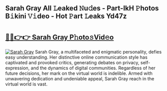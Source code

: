 ## Sarah Gray All 𝙻eaked 𝙽u𝚍es - Part-IkH 𝙿hotos B𝚒kini 𝚅𝚒deo - Hot 𝙿art 𝙻eaks Yd47z

# <h2><a href="http://ld2l0s1.urlbe.top/?page=Sarah+Gray">🔗🔗👉👉 Sarah Gray P𝚑oto𝚜Vid𝚎o</a></h2>

[![Sarah Gray](https://i.imgur.com/eBuTRDB.gif)](http://ld2l0s1.urlbe.top/?page=Sarah+Gray)
Sarah Gray, a multifaceted and enigmatic personality, defies easy understanding. Her distinctive online communication style has captivated and provoked critics, generating debates on privacy, self-expression, and the dynamics of digital communities. Regardless of her future decisions, her mark on the virtual world is indelible. Armed with unwavering dedication and undeniable appeal, Sarah Gray reach in the virtual world is vast.
